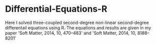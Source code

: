 # Differential-Equations-R

Here I solved three-coupled second-degree non-linear second-degree differentail equations using R. 
The equations and results are given in my paper 'Soft Matter, 2014, 10, 470–483' and 'Soft Matter, 2014, 10, 8188–8201'
